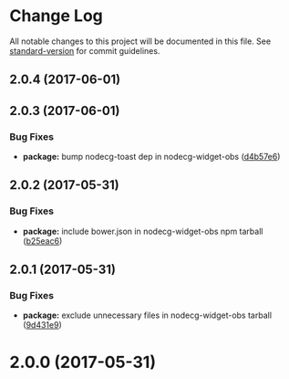 # Change Log

All notable changes to this project will be documented in this file.
See [standard-version](https://github.com/conventional-changelog/standard-version) for commit guidelines.

<a name="2.0.4"></a>
## 2.0.4 (2017-06-01)



<a name="2.0.3"></a>
## 2.0.3 (2017-06-01)


### Bug Fixes

* **package:** bump nodecg-toast dep in nodecg-widget-obs ([d4b57e6](https://github.com/nodecg/nodecg-obs/commit/d4b57e6))



<a name="2.0.2"></a>
## 2.0.2 (2017-05-31)


### Bug Fixes

* **package:** include bower.json in nodecg-widget-obs npm tarball ([b25eac6](https://github.com/nodecg/nodecg-obs/commit/b25eac6))



<a name="2.0.1"></a>
## 2.0.1 (2017-05-31)


### Bug Fixes

* **package:** exclude unnecessary files in nodecg-widget-obs tarball ([9d431e9](https://github.com/nodecg/nodecg-obs/commit/9d431e9))



<a name="2.0.0"></a>
# 2.0.0 (2017-05-31)
